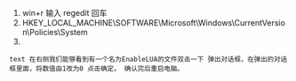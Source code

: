 1. win+r 输入 regedit 回车
2. HKEY_LOCAL_MACHINE\SOFTWARE\Microsoft\Windows\CurrentVersion\Policies\System
3. 
`text
在右侧我们能够看到有一个名为EnableLUA的文件双击一下
弹出对话框，在弹出的对话框里面，将数值由1改为0
点击确定。
确认完后重启电脑。
`
